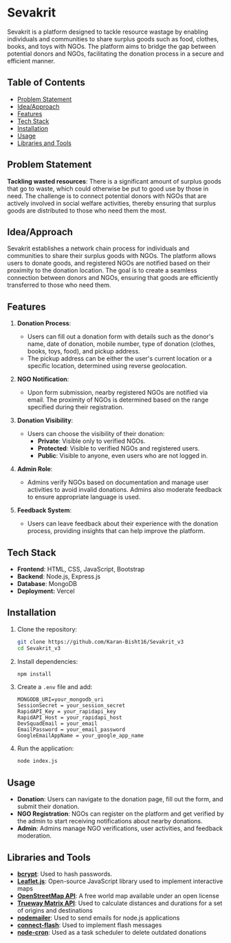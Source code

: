# Sevakrit

Sevakrit is a platform designed to tackle resource wastage by enabling individuals and communities to share surplus goods such as food, clothes, books, and toys with NGOs. The platform aims to bridge the gap between potential donors and NGOs, facilitating the donation process in a secure and efficient manner.

## Table of Contents

- [Problem Statement](#problem-statement)
- [Idea/Approach](#ideaapproach)
- [Features](#features)
- [Tech Stack](#tech-stack)
- [Installation](#installation)
- [Usage](#usage)
- [Libraries and Tools](#libraries-and-tools)

## Problem Statement

**Tackling wasted resources**: There is a significant amount of surplus goods that go to waste, which could otherwise be put to good use by those in need. The challenge is to connect potential donors with NGOs that are actively involved in social welfare activities, thereby ensuring that surplus goods are distributed to those who need them the most.

## Idea/Approach

Sevakrit establishes a network chain process for individuals and communities to share their surplus goods with NGOs. The platform allows users to donate goods, and registered NGOs are notified based on their proximity to the donation location. The goal is to create a seamless connection between donors and NGOs, ensuring that goods are efficiently transferred to those who need them.

## Features

1. **Donation Process**:

   - Users can fill out a donation form with details such as the donor's name, date of donation, mobile number, type of donation (clothes, books, toys, food), and pickup address.
   - The pickup address can be either the user's current location or a specific location, determined using reverse geolocation.

2. **NGO Notification**:

   - Upon form submission, nearby registered NGOs are notified via email. The proximity of NGOs is determined based on the range specified during their registration.

3. **Donation Visibility**:

   - Users can choose the visibility of their donation:
     - **Private**: Visible only to verified NGOs.
     - **Protected**: Visible to verified NGOs and registered users.
     - **Public**: Visible to anyone, even users who are not logged in.

4. **Admin Role**:

   - Admins verify NGOs based on documentation and manage user activities to avoid invalid donations. Admins also moderate feedback to ensure appropriate language is used.

5. **Feedback System**:
   - Users can leave feedback about their experience with the donation process, providing insights that can help improve the platform.

## Tech Stack

- **Frontend**: HTML, CSS, JavaScript, Bootstrap
- **Backend**: Node.js, Express.js
- **Database**: MongoDB
- **Deployment:** Vercel

## Installation

1. Clone the repository:

   ```bash
   git clone https://github.com/Karan-Bisht16/Sevakrit_v3
   cd Sevakrit_v3
   ```

2. Install dependencies:

   ```bash
   npm install
   ```

3. Create a `.env` file and add:

   ```env
   MONGODB_URI=your_mongodb_uri
   SessionSecret = your_session_secret
   RapidAPI_Key = your_rapidapi_key
   RapidAPI_Host = your_rapidapi_host
   DevSquadEmail = your_email
   EmailPassword = your_email_password
   GoogleEmailAppName = your_google_app_name
   ```

4. Run the application:
   ```bash
   node index.js
   ```

## Usage

- **Donation**: Users can navigate to the donation page, fill out the form, and submit their donation.
- **NGO Registration**: NGOs can register on the platform and get verified by the admin to start receiving notifications about nearby donations.
- **Admin**: Admins manage NGO verifications, user activities, and feedback moderation.

## Libraries and Tools

- [**bcrypt**](https://www.npmjs.com/package/bcrypt): Used to hash passwords.
- [**Leaflet.js**](https://leafletjs.com/reference.html): Open-source JavaScript library used to implement interactive maps
- [**OpenStreetMap API**](https://www.openstreetmap.org): A free world map available under an open license
- [**Trueway Matrix API**](https://rapidapi.com/trueway/api/trueway-matrix): Used to calculate distances and durations for a set of origins and destinations
- [**nodemailer**](https://nodemailer.com/): Used to send emails for node.js applications
- [**connect-flash**](https://www.npmjs.com/package/connect-flash): Used to implement flash messages
- [**node-cron**](https://www.npmjs.com/package/node-cron): Used as a task scheduler to delete outdated donations
